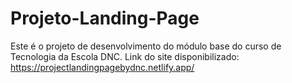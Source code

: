 # Projeto-Landing-Page
Este é o projeto de desenvolvimento do módulo base do curso de Tecnologia da Escola DNC.
Link do site disponibilizado: https://projectlandingpagebydnc.netlify.app/
